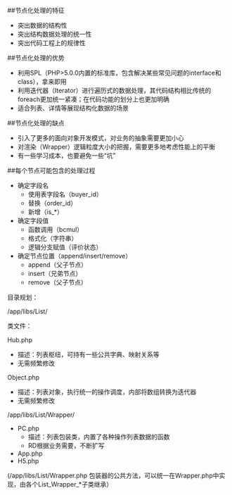 ##节点化处理的特征
* 突出数据的结构性
* 突出结构数据处理的统一性
* 突出代码工程上的规律性

##节点化处理的优势
* 利用SPL（PHP>5.0.0内置的标准库，包含解决某些常见问题的interface和class），拿来即用
* 利用迭代器（Iterator）进行遍历式的数据处理，其代码结构相比传统的foreach更加统一紧凑；在代码功能的划分上也更加明确
* 适合列表、详情等展现结构化数据的场景

##节点化处理的缺点
* 引入了更多的面向对象开发模式，对业务的抽象需要更加小心
* 对渲染（Wrapper）逻辑粒度大小的把握，需要更多地考虑性能上的平衡
* 有一些学习成本，也要避免一些“坑”

##每个节点可能包含的处理过程
* 确定字段名
	*  使用表字段名（buyer_id）
	*  替换（order_id）
	*  新增（is_*）
* 确定字段值
	*  函数调用（bcmul）
	*  格式化（字符串）
	*  逻辑分支赋值（评价状态）
* 确定节点位置（append/insert/remove）
	* append（父子节点）
	* insert（兄弟节点）
	* remove（父子节点）

目录规划：

/app/libs/List/

类文件：

Hub.php

* 描述：列表枢纽，可持有一些公共字典、映射关系等
* 无需频繁修改

Object.php

* 描述：列表对象，执行统一的操作调度，内部将数组转换为迭代器
* 无需频繁修改

/app/libs/List/Wrapper/

* PC.php
	*  描述：列表包装类，内置了各种操作列表数据的函数
	*  RD根据业务需要，不断扩写
* App.php
* H5.php

(/app/libs/List/Wrapper.php 包装器的公共方法，可以统一在Wrapper.php中实现，由各个List_Wrapper_*子类继承）
